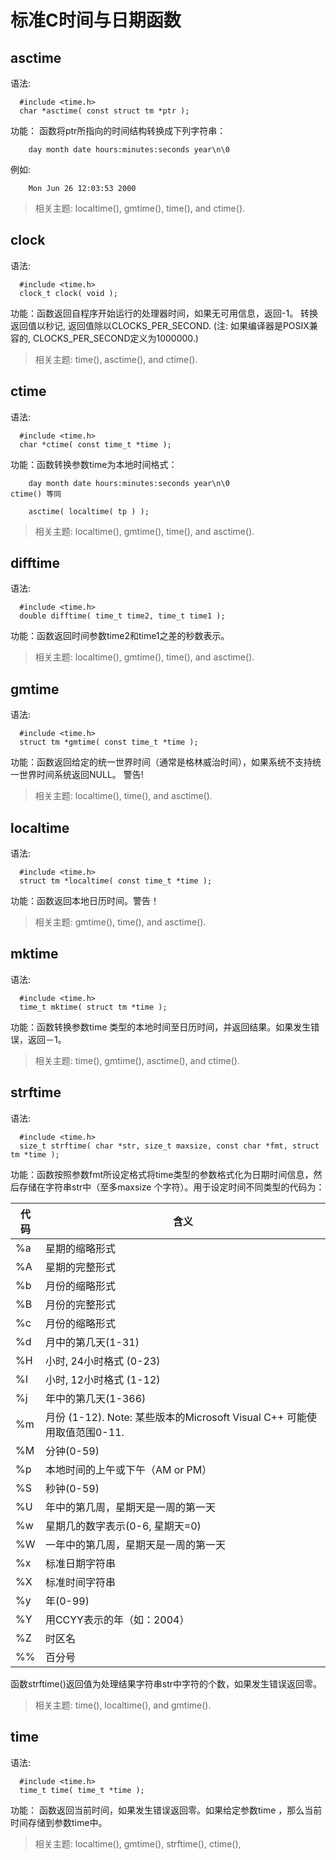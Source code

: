 # 标准C时间与日期函数

 

## asctime 

语法: 

``` 
  #include <time.h>
  char *asctime( const struct tm *ptr );
```

功能： 函数将ptr所指向的时间结构转换成下列字符串： 
```
    day month date hours:minutes:seconds year\n\0
```
例如: 
```
    Mon Jun 26 12:03:53 2000
```
>相关主题:
localtime(), gmtime(), time(), and ctime(). 




## clock 

语法: 

``` 
  #include <time.h>
  clock_t clock( void );
``` 

功能：函数返回自程序开始运行的处理器时间，如果无可用信息，返回-1。 转换返回值以秒记, 返回值除以CLOCKS_PER_SECOND. (注: 如果编译器是POSIX兼容的, CLOCKS_PER_SECOND定义为1000000.) 

>相关主题:
time(), asctime(), and ctime(). 




## ctime 

语法: 

``` 
  #include <time.h>
  char *ctime( const time_t *time );
``` 

功能：函数转换参数time为本地时间格式：
```
    day month date hours:minutes:seconds year\n\0
ctime() 等同 

    asctime( localtime( tp ) );
```
>相关主题:
localtime(), gmtime(), time(), and asctime(). 




## difftime 

语法: 
```
  #include <time.h>
  double difftime( time_t time2, time_t time1 );
``` 

功能：函数返回时间参数time2和time1之差的秒数表示。

>相关主题:
localtime(), gmtime(), time(), and asctime(). 




## gmtime 

语法: 

``` 
  #include <time.h>
  struct tm *gmtime( const time_t *time );
``` 

功能：函数返回给定的统一世界时间（通常是格林威治时间），如果系统不支持统一世界时间系统返回NULL。 警告! 

>相关主题:
localtime(), time(), and asctime(). 




## localtime 

语法: 

``` 
  #include <time.h>
  struct tm *localtime( const time_t *time );
``` 

功能：函数返回本地日历时间。警告！ 

>相关主题:
gmtime(), time(), and asctime(). 




## mktime 

语法: 

``` 
  #include <time.h>
  time_t mktime( struct tm *time );
``` 

功能：函数转换参数time 类型的本地时间至日历时间，并返回结果。如果发生错误，返回－1。 

>相关主题:
time(), gmtime(), asctime(), and ctime(). 




## strftime 

语法: 

``` 
  #include <time.h>
  size_t strftime( char *str, size_t maxsize, const char *fmt, struct tm *time );
``` 

功能：函数按照参数fmt所设定格式将time类型的参数格式化为日期时间信息，然后存储在字符串str中（至多maxsize 个字符）。用于设定时间不同类型的代码为： 

|代码|含义|
|---|---| 
|%a|星期的缩略形式|
|%A|星期的完整形式|
 |%b|月份的缩略形式|
|%B|月份的完整形式|
 |%c|月份的缩略形式|
 |%d|月中的第几天(1-31)|
|%H|小时, 24小时格式 (0-23)|
 |%I|小时, 12小时格式  (1-12)|
|%j|年中的第几天(1-366)|
 |%m|月份 (1-12). Note: 某些版本的Microsoft Visual C++ 可能使用取值范围0-11.|
|%M|分钟(0-59)|
|%p|本地时间的上午或下午（AM or PM）
|%S|秒钟(0-59)
|%U|年中的第几周，星期天是一周的第一天
|%w|星期几的数字表示(0-6, 星期天=0)
|%W|一年中的第几周，星期天是一周的第一天
|%x|标准日期字符串
|%X|标准时间字符串
|%y|年(0-99)
|%Y|用CCYY表示的年（如：2004）
 |%Z|时区名
|%%|百分号
 

函数strftime()返回值为处理结果字符串str中字符的个数，如果发生错误返回零。

>相关主题:
time(), localtime(), and gmtime(). 




## time 

语法: 

``` 
  #include <time.h>
  time_t time( time_t *time );
``` 

功能： 函数返回当前时间，如果发生错误返回零。如果给定参数time ，那么当前时间存储到参数time中。 

>相关主题:
localtime(), gmtime(), strftime(), ctime(),
